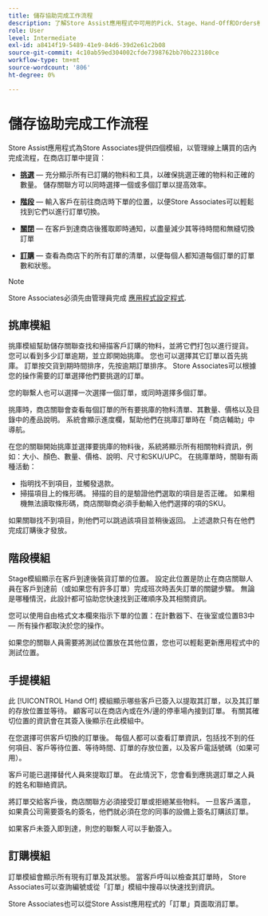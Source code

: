 ```yaml
---
title: 儲存協助完成工作流程
description: 了解Store Assist應用程式中可用的Pick、Stage、Hand-Off和Orders模組。 這些模組可啟用BOPIS訂單的端到端儲存履行工作流。 Store Associates使用這些模組來管理和向客戶交付儲存裝貨訂單。
role: User
level: Intermediate
exl-id: a8414f19-5489-41e9-84d6-39d2e61c2b08
source-git-commit: 4c10ab59ed304002cfde7398762bb70b223180ce
workflow-type: tm+mt
source-wordcount: '806'
ht-degree: 0%

---
```


# 儲存協助完成工作流程

Store Assist應用程式為Store Associates提供四個模組，以管理線上購買的店內完成流程，在商店訂單中提貨：

- **[挑選](#pick-module)** — 充分顯示所有已訂購的物料和工具，以確保挑選正確的物料和正確的數量。 儲存關聯方可以同時選擇一個或多個訂單以提高效率。

- **[階段](#stage-module)** — 輸入客戶在前往商店時下單的位置，以便Store Associates可以輕鬆找到它們以進行訂單切換。

- **[關閉](#hand-off-module)** — 在客戶到達商店後獲取即時通知，以盡量減少其等待時間和無縫切換訂單

- **[訂購](#orders-module)** — 查看為商店下的所有訂單的清單，以便每個人都知道每個訂單的訂單數和狀態。

>[!NOTE]
>
>Store Associates必須先由管理員完成 [應用程式設定程式](app-setup.md).

## 挑庫模組

挑庫模組幫助儲存關聯查找和掃描客戶訂購的物料，並將它們打包以進行提貨。 您可以看到多少訂單逾期，並立即開始挑庫。 您也可以選擇其它訂單以首先挑庫。 訂單按交貨到期時間排序，先按逾期訂單排序。 Store Associates可以根據您的操作需要的訂單選擇他們要挑選的訂單。

您的聯繫人也可以選擇一次選擇一個訂單，或同時選擇多個訂單。

挑庫時，商店關聯會查看每個訂單的所有要挑庫的物料清單、其數量、價格以及目錄中的產品說明。 系統會顯示進度欄，幫助他們在挑庫訂單時在「商店輔助」中導航。

在您的關聯開始挑庫並選擇要挑庫的物料後，系統將顯示所有相關物料資訊，例如：大小、顏色、數量、價格、說明、尺寸和SKU/UPC。 在挑庫單時，關聯有兩種活動：

- 指明找不到項目，並觸發退款。
- 掃描項目上的條形碼。 掃描的目的是驗證他們選取的項目是否正確。 如果相機無法讀取條形碼，商店關聯商必須手動輸入他們選擇的項的SKU。

如果關聯找不到項目，則他們可以跳過該項目並稍後返回。  上述退款只有在他們完成訂購後才發放。

## 階段模組

Stage模組顯示在客戶到達後裝貨訂單的位置。 設定此位置是防止在商店關聯人員在客戶到達前（或如果您有許多訂單）完成班次時丟失訂單的關鍵步驟。 無論是哪種情況，此設計都可協助您快速找到正確順序及其相關資訊。

您可以使用自由格式文本欄來指示下單的位置：在計數器下、在後室或位置B3中 — 所有操作都取決於您的操作。

如果您的關聯人員需要將測試位置放在其他位置，您也可以輕鬆更新應用程式中的測試位置。

## 手提模組

此 [!UICONTROL Hand Off] 模組顯示哪些客戶已簽入以提取其訂單，以及其訂單的存放位置並等待。 顧客可以在商店內或在外/邊的停車場內接到訂單。 有關其確切位置的資訊會在其簽入後顯示在此模組中。

在您選擇可供客戶切換的訂單後。 每個人都可以查看訂單資訊，包括找不到的任何項目、客戶等待位置、等待時間、訂單的存放位置，以及客戶電話號碼（如果可用）。

客戶可能已選擇替代人員來提取訂單。 在此情況下，您會看到應挑選訂單之人員的姓名和聯絡資訊。

將訂單交給客戶後，商店關聯方必須接受訂單或拒絕某些物料。 一旦客戶滿意，如果貴公司需要簽名的簽名，他們就必須在您的同事的設備上簽名訂購該訂單。

如果客戶未簽入即到達，則您的聯繫人可以手動簽入。

## 訂購模組

訂單模組會顯示所有現有訂單及其狀態。 當客戶呼叫以檢查其訂單時， Store Associates可以查詢編號或從「訂單」模組中搜尋以快速找到資訊。

Store Associates也可以從Store Assist應用程式的「訂單」頁面取消訂單。
